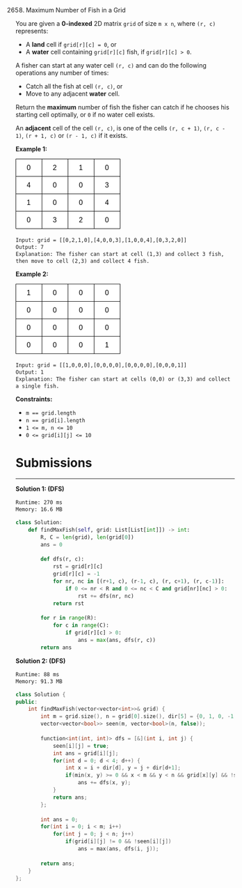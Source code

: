 2658. Maximum Number of Fish in a Grid

You are given a **0-indexed** 2D matrix `grid` of size `m x n`, where `(r, c)` represents:

* A **land** cell if `grid[r][c] = 0`, or
* A **water** cell containing `grid[r][c]` fish, if `grid[r][c] > 0`.

A fisher can start at any water cell `(r, c)` and can do the following operations any number of times:

* Catch all the fish at cell `(r, c)`, or
* Move to any adjacent **water** cell.

Return the **maximum** number of fish the fisher can catch if he chooses his starting cell optimally, or `0` if no water cell exists.

An **adjacent** cell of the cell `(r, c)`, is one of the cells `(r, c + 1)`, `(r, c - 1)`, `(r + 1, c)` or `(r - 1, c)` if it exists.

 

**Example 1:**

![2658_example.png](img/2658_example.png)
```
Input: grid = [[0,2,1,0],[4,0,0,3],[1,0,0,4],[0,3,2,0]]
Output: 7
Explanation: The fisher can start at cell (1,3) and collect 3 fish, then move to cell (2,3) and collect 4 fish.
```

**Example 2:**

![2658_example2.png](img/2658_example2.png)
```
Input: grid = [[1,0,0,0],[0,0,0,0],[0,0,0,0],[0,0,0,1]]
Output: 1
Explanation: The fisher can start at cells (0,0) or (3,3) and collect a single fish. 
```

**Constraints:**

* `m == grid.length`
* `n == grid[i].length`
* `1 <= m, n <= 10`
* `0 <= grid[i][j] <= 10`

# Submissions
---
**Solution 1: (DFS)**
```
Runtime: 270 ms
Memory: 16.6 MB
```
```python
class Solution:
    def findMaxFish(self, grid: List[List[int]]) -> int:
        R, C = len(grid), len(grid[0])
        ans = 0
        
        def dfs(r, c):
            rst = grid[r][c]
            grid[r][c] = -1
            for nr, nc in [(r+1, c), (r-1, c), (r, c+1), (r, c-1)]:
                if 0 <= nr < R and 0 <= nc < C and grid[nr][nc] > 0:
                    rst += dfs(nr, nc)
            return rst
            
        for r in range(R):
            for c in range(C):
                if grid[r][c] > 0:
                    ans = max(ans, dfs(r, c))
        return ans
```

**Solution 2: (DFS)**
```
Runtime: 88 ms
Memory: 91.3 MB
```
```c++
class Solution {
public:
    int findMaxFish(vector<vector<int>>& grid) {
        int m = grid.size(), n = grid[0].size(), dir[5] = {0, 1, 0, -1, 0};
        vector<vector<bool>> seen(m, vector<bool>(n, false));
        
        function<int(int, int)> dfs = [&](int i, int j) {
            seen[i][j] = true;
            int ans = grid[i][j];
            for(int d = 0; d < 4; d++) {
                int x = i + dir[d], y = j + dir[d+1];
                if(min(x, y) >= 0 && x < m && y < n && grid[x][y] && !seen[x][y]) 
                    ans += dfs(x, y);
            }
            return ans;
        };
        
        int ans = 0;
        for(int i = 0; i < m; i++) 
            for(int j = 0; j < n; j++) 
                if(grid[i][j] != 0 && !seen[i][j]) 
                    ans = max(ans, dfs(i, j));
        
        return ans;
    }
};
```
